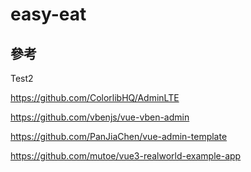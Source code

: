 # easy-eat

## 參考

Test2

https://github.com/ColorlibHQ/AdminLTE

https://github.com/vbenjs/vue-vben-admin



https://github.com/PanJiaChen/vue-admin-template

https://github.com/mutoe/vue3-realworld-example-app

